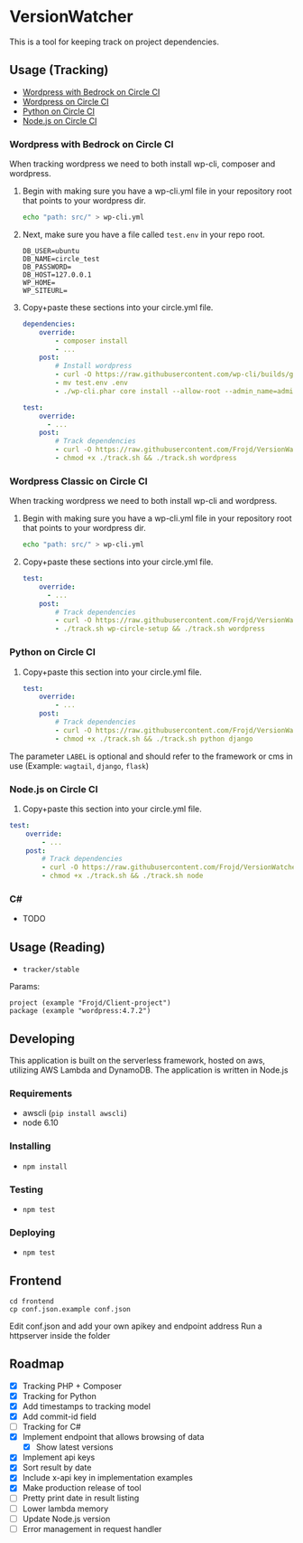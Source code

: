 # VersionWatcher

This is a tool for keeping track on project dependencies.

## Usage (Tracking)

- [Wordpress with Bedrock on Circle CI](#wordpress-with-bedrock-on-circle-ci)
- [Wordpress on Circle CI](#wordpress-on-circle-ci)
- [Python on Circle CI](#python-on-circle-ci)
- [Node.js on Circle CI](#nodejs-on-circle-ci)

### Wordpress with Bedrock on Circle CI

When tracking wordpress we need to both install wp-cli, composer and wordpress.

1. Begin with making sure you have a wp-cli.yml file in your repository root that points to your wordpress dir.

    ```bash
    echo "path: src/" > wp-cli.yml
    ```

2. Next, make sure you have a file called `test.env` in your repo root.

    ```
    DB_USER=ubuntu
    DB_NAME=circle_test
    DB_PASSWORD=
    DB_HOST=127.0.0.1
    WP_HOME=
    WP_SITEURL=
    ```

3. Copy+paste these sections into your circle.yml file.

    ```yml
    dependencies:
        override:
            - composer install
            - ...
        post:
            # Install wordpress
            - curl -O https://raw.githubusercontent.com/wp-cli/builds/gh-pages/phar/wp-cli.phar && chmod +x ./wp-cli.phar
            - mv test.env .env
            - ./wp-cli.phar core install --allow-root --admin_name=admin --admin_password=admin --admin_email=admin@example.com --url=http://exmaple.com.dev --title=WordPress

    test:
        override:
          - ...
        post:
            # Track dependencies
            - curl -O https://raw.githubusercontent.com/Frojd/VersionWatcher/master/tools/track.sh
            - chmod +x ./track.sh && ./track.sh wordpress
    ```

### Wordpress Classic on Circle CI

When tracking wordpress we need to both install wp-cli and wordpress.

1. Begin with making sure you have a wp-cli.yml file in your repository root that points to your wordpress dir.

    ```bash
    echo "path: src/" > wp-cli.yml
    ```

2. Copy+paste these sections into your circle.yml file.

    ```yml
    test:
        override:
          - ...
        post:
            # Track dependencies
            - curl -O https://raw.githubusercontent.com/Frojd/VersionWatcher/master/tools/track.sh && chmod +x ./track.sh
            - ./track.sh wp-circle-setup && ./track.sh wordpress
    ```

### Python on Circle CI

1. Copy+paste this section into your circle.yml file.

    ```yml
    test:
        override:
            - ...
        post:
            # Track dependencies
            - curl -O https://raw.githubusercontent.com/Frojd/VersionWatcher/master/tools/track.sh
            - chmod +x ./track.sh && ./track.sh python django
    ```

The parameter `LABEL` is optional and should refer to the framework or cms in use (Example: `wagtail`, `django`, `flask`)


### Node.js on Circle CI

1. Copy+paste this section into your circle.yml file.

```yml
test:
    override:
        - ...
    post:
        # Track dependencies
        - curl -O https://raw.githubusercontent.com/Frojd/VersionWatcher/master/tools/track.sh
        - chmod +x ./track.sh && ./track.sh node
```

### C#

- TODO


## Usage (Reading)

- `tracker/stable`

Params:
```
project (example "Frojd/Client-project")
package (example "wordpress:4.7.2")
```

## Developing

This application is built on the serverless framework, hosted on aws, utilizing AWS Lambda and DynamoDB. The application is written in Node.js

### Requirements

- awscli (`pip install awscli`)
- node 6.10

### Installing

- `npm install`

### Testing

- `npm test`

### Deploying

- `npm test`

## Frontend

    cd frontend
    cp conf.json.example conf.json

Edit conf.json and add your own apikey and endpoint address
Run a httpserver inside the folder

## Roadmap

- [x] Tracking PHP + Composer
- [x] Tracking for Python
- [x] Add timestamps to tracking model
- [x] Add commit-id field
- [ ] Tracking for C#
- [x] Implement endpoint that allows browsing of data
    - [x] Show latest versions
- [x] Implement api keys
- [x] Sort result by date
- [x] Include x-api key in implementation examples
- [x] Make production release of tool
- [ ] Pretty print date in result listing
- [ ] Lower lambda memory
- [ ] Update Node.js version
- [ ] Error management in request handler
